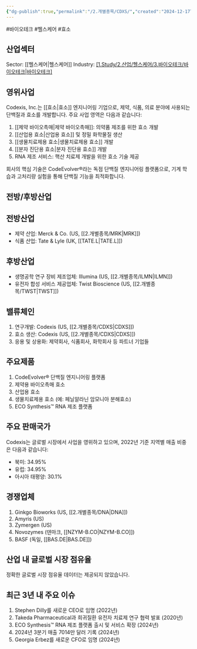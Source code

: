 ```yaml
---
{"dg-publish":true,"permalink":"/2.개별종목/CDXS/","created":"2024-12-17T21:31:06.067+09:00","updated":"2025-07-29T21:37:04.465+09:00"}
---
```


#바이오테크 #헬스케어 #효소

## 산업섹터

Sector: [[헬스케어\|헬스케어]]
Industry: [[1.Study/2.산업/헬스케어/3.바이오테크/바이오테크\|바이오테크]](Biotechnology)

## 영위사업

Codexis, Inc.는 [[효소\|효소]] 엔지니어링 기업으로, 제약, 식품, 의료 분야에 사용되는 단백질과 효소를 개발합니다. 주요 사업 영역은 다음과 같습니다:

1. [[제약 바이오촉매\|제약 바이오촉매]]: 의약품 제조를 위한 효소 개발
2. [[산업용 효소\|산업용 효소]] 및 정밀 화학물질 생산
3. [[생물치료제용 효소\|생물치료제용 효소]] 개발
4. [[분자 진단용 효소\|분자 진단용 효소]] 개발
5. RNA 제조 서비스: 핵산 치료제 개발을 위한 효소 기술 제공

회사의 핵심 기술은 CodeEvolver®라는 독점 단백질 엔지니어링 플랫폼으로, 기계 학습과 고처리량 실험을 통해 단백질 기능을 최적화합니다.

## 전방/후방산업

## 전방산업

- 제약 산업: Merck & Co. (US, [[2.개별종목/MRK\|MRK]])
- 식품 산업: Tate & Lyle (UK, [[TATE.L\|TATE.L]])

## 후방산업

- 생명공학 연구 장비 제조업체: Illumina (US, [[2.개별종목/ILMN\|ILMN]])
- 유전자 합성 서비스 제공업체: Twist Bioscience (US, [[2.개별종목/TWST\|TWST]])

## 밸류체인

1. 연구개발: Codexis (US, [[2.개별종목/CDXS\|CDXS]])
2. 효소 생산: Codexis (US, [[2.개별종목/CDXS\|CDXS]])
3. 응용 및 상용화: 제약회사, 식품회사, 화학회사 등 파트너 기업들

## 주요제품

1. CodeEvolver® 단백질 엔지니어링 플랫폼
2. 제약용 바이오촉매 효소
3. 산업용 효소
4. 생물치료제용 효소 (예: 페닐알라닌 암모니아 분해효소)
5. ECO Synthesis™ RNA 제조 플랫폼

## 주요 판매국가

Codexis는 글로벌 시장에서 사업을 영위하고 있으며, 2022년 기준 지역별 매출 비중은 다음과 같습니다:

- 북미: 34.95%
- 유럽: 34.95%
- 아시아 태평양: 30.1%

## 경쟁업체

1. Ginkgo Bioworks (US, [[2.개별종목/DNA\|DNA]])
2. Amyris (US)
3. Zymergen (US)
4. Novozymes (덴마크, [[NZYM-B.CO\|NZYM-B.CO]])
5. BASF (독일, [[BAS.DE\|BAS.DE]])

## 산업 내 글로벌 시장 점유율

정확한 글로벌 시장 점유율 데이터는 제공되지 않았습니다.

## 최근 3년 내 주요 이슈

1. Stephen Dilly를 새로운 CEO로 임명 (2022년)
2. Takeda Pharmaceutical과 희귀질환 유전자 치료제 연구 협력 발표 (2020년)
3. ECO Synthesis™ RNA 제조 플랫폼 출시 및 서비스 확장 (2024년)
4. 2024년 3분기 매출 7014만 달러 기록 (2024년)
5. Georgia Erbez를 새로운 CFO로 임명 (2024년)